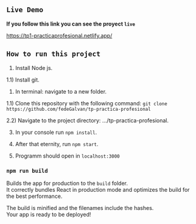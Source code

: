 
## `Live Demo`

**If you follow this link you can see the proyect ``live``** <br />

https://tp1-practicaprofesional.netlify.app/


## `How to run this project`
1) Install Node js.

1.1) Install git.

1) In terminal: navigate to a new folder.

1.1) Clone this repository with the following command: `git clone https://github.com/fedeGalvan/tp-practica-profesional`

2.2) Navigate to the project directory: .../tp-practica-profesional.

3) In your console run `npm install`.

4) After that eternity, run `npm start`.

5) Programm should open in `localhost:3000`

### `npm run build`

Builds the app for production to the `build` folder.<br />
It correctly bundles React in production mode and optimizes the build for the best performance.

The build is minified and the filenames include the hashes.<br />
Your app is ready to be deployed!

